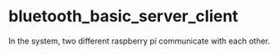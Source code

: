 # bluetooth_basic_server_client
In the system, two different raspberry pi communicate with each other.
